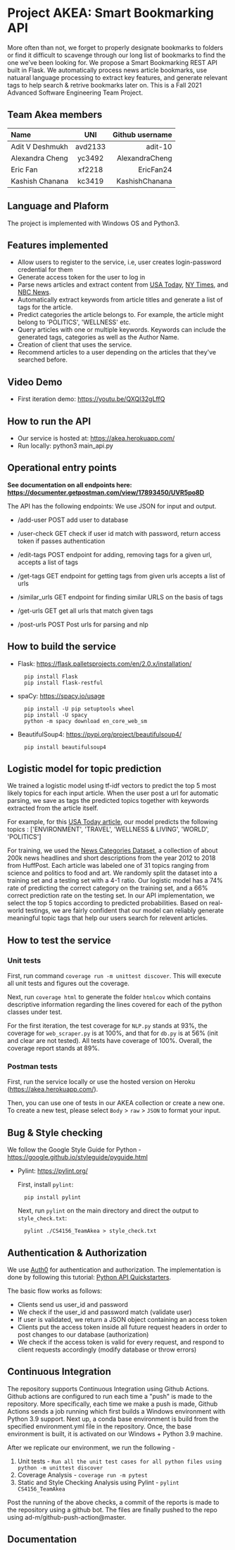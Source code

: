 # Project AKEA: Smart Bookmarking API

More often than not, we forget to properly designate bookmarks to folders or find it difficult to scavenge through our long list of bookmarks to find the one we’ve been looking for. We propose a Smart Bookmarking REST API built in Flask. We automatically process news article bookmarks, use natuaral language processing to extract key features, and generate relevant tags to help search & retrive bookmarks later on. This is a Fall 2021 Advanced Software Engineering Team Project.

## Team Akea members

| Name              |   UNI         | Github username |
| :---              |    :----:     |          ---:   |
| Adit V Deshmukh   | avd2133       | adit-10         |
| Alexandra Cheng   | yc3492        | AlexandraCheng  |
| Eric Fan          | xf2218        | EricFan24       |
| Kashish Chanana   | kc3419        | KashishChanana  |

## Language and Plaform

The project is implemented with Windows OS and Python3.

## Features implemented 
- Allow users to register to the service, i.e, user creates login-password credential for them
- Generate access token for the user to log in 
- Parse news articles and extract content from [USA Today](https://www.usatoday.com/), [NY Times](https://www.nytimes.com/), and [NBC News](https://www.nbcnews.com/).
- Automatically extract keywords from article titles and generate a list of tags for the article.
- Predict categories the article belongs to. For example, the article might belong to 'POLITICS', 'WELLNESS' etc.
- Query articles with one or multiple keywords. Keywords can include the generated tags, categories as well as the Author Name.
- Creation of client that uses the service.
- Recommend articles to a user depending on the articles that they've searched before.

## Video Demo
- First iteration demo: https://youtu.be/QXQI32gLffQ

## How to run the API

* Our service is hosted at: https://akea.herokuapp.com/
* Run locally: python3 main_api.py

## Operational entry points 

**See documentation on all endpoints here: https://documenter.getpostman.com/view/17893450/UVR5po8D**

The API has the following endpoints:  We use JSON for input and output.

- /add-user POST add user to database

- /user-check GET check if user id match with password, return access token if passes authentication

- /edit-tags POST endpoint for adding, removing tags for a given url, accepts a list of tags

- /get-tags GET endpoint for getting tags from given urls accepts a list of urls

- /similar_urls GET endpoint for finding similar URLS on the basis of tags

- /get-urls GET get all urls that match given tags

- /post-urls POST Post urls for parsing and nlp

## How to build the service

- Flask: https://flask.palletsprojects.com/en/2.0.x/installation/

        pip install Flask
        pip install flask-restful

- spaCy: https://spacy.io/usage

        pip install -U pip setuptools wheel
        pip install -U spacy
        python -m spacy download en_core_web_sm

- BeautifulSoup4: https://pypi.org/project/beautifulsoup4/

        pip install beautifulsoup4

## Logistic model for topic prediction

We trained a logistic model using tf-idf vectors to predict the top 5 most likely topics for each input article. When the user post a url for automatic parsing, we save as tags the predicted topics together with keywords extracted from the article itself.

For example, for this [USA Today article](https://www.usatoday.com/story/news/nation/2021/11/10/atmospheric-river-wallop-pacific-northwest/6370849001/), our model predicts the following topics :
['ENVIRONMENT', 'TRAVEL', 'WELLNESS & LIVING', 'WORLD', 'POLITICS']

For training, we used the [News Categories Dataset](https://www.kaggle.com/rmisra/news-category-dataset), a collection of about 200k news headlines and short descriptions from the year 2012 to 2018 from HuffPost. Each article was labeled one of 31 topics ranging from science and politics to food and art. We randomly split the dataset into a training set and a testing set with a 4-1 ratio. Our logistic model has a 74% rate of predicting the correct category on the training set, and a 66% correct prediction rate on the testing set. In our API implementation, we select the top 5 topics according to predicted probabilities. Based on real-world testings, we are fairly confident that our model can reliably generate meaningful topic tags that help our users search for relevent articles.

## How to test the service

### Unit tests

First, run command `coverage run -m unittest discover`. This will execute all unit tests and figures out the coverage.

Next, run `coverage html` to generate the folder `htmlcov` which contains descriptive information regarding the lines covered for each of the python classes under test.

For the first iteration, the test coverage for `NLP.py` stands at 93%, the coverage for `web_scraper.py` is at 100%, and that for `db.py` is at 56% (init and clear are not tested). All tests have coverage of 100%. Overall, the coverage report stands at 89%.

### Postman tests

First, run the service locally or use the hosted version on Heroku (https://akea.herokuapp.com/).

Then, you can use one of tests in our AKEA collection or create a new one. To create a new test, please select `Body` > `raw` > `JSON` to format your input.

## Bug & Style checking

We follow the Google Style Guide for Python - https://google.github.io/styleguide/pyguide.html

- Pylint: https://pylint.org/

  First, install `pylint`:

        pip install pylint

  Next, run `pylint` on the main directory and direct the output to `style_check.txt`:

        pylint ./CS4156_TeamAkea > style_check.txt

## Authentication & Authorization

We use [Auth0](https://auth0.com/) for authentication and authorization. The implementation is done by following this tutorial: [Python API Quickstarters](https://auth0.com/docs/quickstart/backend/python).

The basic flow works as follows:

- Clients send us user_id and password
- We check if the user_id and password match (validate user)
- If user is validated, we return a JSON object containing an access token
- Clients put the access token inside all future request headers in order to post changes to our database (authorization)
- We check if the access token is valid for every request, and respond to client requests accordingly (modify database or throw errors)

## Continuous Integration

The repository supports Continuous Integration using Github Actions. Github actions are configured to run each time a "push" is made to the repository. More specifically, each time we make a push is made, Github Actions sends a job running which first builds a Windows environment with Python 3.9 support. Next up, a conda base environment is build from the specified environment.yml file in the repository. Once, the base environment is built, it is activated on our Windows + Python 3.9 machine. 

After we replicate our environment, we run the following -
1. Unit tests - `Run all the unit test cases for all python files using python -m unittest discover`
2. Coverage Analysis - `coverage run -m pytest`
3. Static and Style Checking Analysis using Pylint - `pylint CS4156_TeamAkea` 

Post the running of the above checks, a commit of the reports is made to the repository using a github bot. The files are finally pushed to the repo using ad-m/github-push-action@master.

## Documentation
